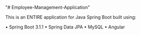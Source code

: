 "# Employee-Management-Application" 

This is an ENTIRE application for Java Spring Boot built using:

•	Spring Boot 3.1.1
•	Spring Data JPA
•	MySQL
•	Angular
